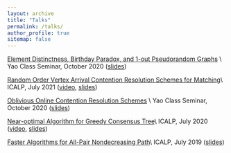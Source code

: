 ```yaml
---
layout: archive
title: "Talks"
permalink: /talks/
author_profile: true
sitemap: false
---
```


[Element Distinctness, Birthday Paradox, and 1-out Pseudorandom Graphs](https://arxiv.org/abs/2111.01759) \\
Yao Class Seminar, October 2020 ([slides](../slides/ED.pdf))

[Random Order Vertex Arrival Contention Resolution Schemes for Matching](https://drops.dagstuhl.de/opus/volltexte/2021/14137/)\\
ICALP, July 2021 ([video](https://www.youtube.com/watch?v=DERhEaPDdOA), [slides](../slides/RCRS.pdf))

[Oblivious Online Contention Resolution Schemes](../slides/ObliviousOCRS.pdf) \\
Yao Class Seminar, October 2020 ([slides](../slides/OCRS.pdf))

[Near-optimal Algorithm for Greedy Consensus Tree](https://drops.dagstuhl.de/opus/volltexte/2020/12512/)\\
ICALP, July 2020 ([video](https://www.youtube.com/watch?v=ex3f2yF9ED8), [slides](../slides/consensus.pdf))

[Faster Algorithms for All-Pair Nondecreasing Path](https://arxiv.org/abs/1904.10701)\\
ICALP, July 2019 ([slides](../slides/APNP.pdf))

